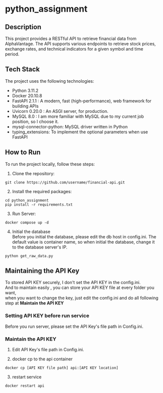 # python_assignment


## Description


This project provides a RESTful API to retrieve financial data from AlphaVantage. The API supports various endpoints to retrieve stock prices, exchange rates, and technical indicators for a given symbol and time period.

## Tech Stack


The project uses the following technologies:

- Python 3.11.2
- Docker 20.10.8
- FastAPI 2.1.1 : A modern, fast (high-performance), web framework for building APIs
- Uvicorn 0.20.0 : An ASGI server, for production.
- MySQL 8.0 : I am more familiar with MySQL due to my current job position, so I choose it.
- mysql-connector-python: MySQL driver written in Python
- typing_extensions: To implement the optional parameters when use FastAPI  

## How to Run


To run the project locally, follow these steps:

1. Clone the repository:

```
git clone https://github.com/username/financial-api.git
```

2. Install the required packages:

```
cd python_assignment
pip install -r requirements.txt
```

3. Run Server:

```
docker compose up -d
```

4. Initial the database <br>
   Before you initial the database, please edit the db host in config.ini.
   The default value is container name, so when initial the database, 
   change it to the database server's IP.
```
python get_raw_data.py
```

## Maintaining the API Key

To stored API KEY securely, I don't set the API KEY in the config.ini. <br>
And to maintain easily , you can store your API KEY file at every folder you want, <br>
when you want to change the key, just edit the config.ini and do all following step at **Maintain the API KEY**

### Setting API KEY before run service

Before you run server, please set the API Key's file path in Config.ini.


### Maintain the API KEY

1. Edit API Key's file path in Config.ini.

2. docker cp to the api container
```
docker cp [API KEY file path] api:[API KEY location]
```

3. restart service

```
docker restart api
```